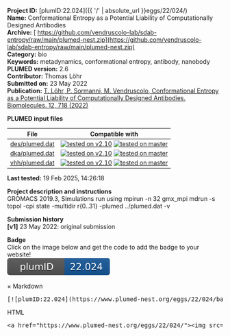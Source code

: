 **Project ID:** [plumID:22.024]({{ '/' | absolute_url }}eggs/22/024/)  
**Name:**  Conformational Entropy as a Potential Liability of Computationally Designed Antibodies  
**Archive:** [ https://github.com/vendruscolo-lab/sdab-entropy/raw/main/plumed-nest.zip](https://github.com/vendruscolo-lab/sdab-entropy/raw/main/plumed-nest.zip)  
**Category:**  bio  
**Keywords:**  metadynamics, conformational entropy, antibody, nanobody  
**PLUMED version:**  2.6  
**Contributor:**  Thomas Löhr  
**Submitted on:** 23 May 2022  
**Publication:** [T. Löhr, P. Sormanni, M. Vendruscolo, Conformational Entropy as a Potential Liability of Computationally Designed Antibodies. Biomolecules. 12, 718 (2022)](http://dx.doi.org/10.3390/biom12050718)  
  
**PLUMED input files**  
  
| File     | Compatible with |  
|:--------:|:--------:|  
| [des/plumed.dat](./data/des/plumed.dat.md) |  [![tested on v2.10](https://img.shields.io/badge/v2.10-passing-green.svg)](data/des/plumed.dat.plumed.stderr) [![tested on master](https://img.shields.io/badge/master-passing-green.svg)](data/des/plumed.dat.plumed_master.stderr) |  
| [dka/plumed.dat](./data/dka/plumed.dat.md) |  [![tested on v2.10](https://img.shields.io/badge/v2.10-passing-green.svg)](data/dka/plumed.dat.plumed.stderr) [![tested on master](https://img.shields.io/badge/master-passing-green.svg)](data/dka/plumed.dat.plumed_master.stderr) |  
| [vhh/plumed.dat](./data/vhh/plumed.dat.md) |  [![tested on v2.10](https://img.shields.io/badge/v2.10-passing-green.svg)](data/vhh/plumed.dat.plumed.stderr) [![tested on master](https://img.shields.io/badge/master-passing-green.svg)](data/vhh/plumed.dat.plumed_master.stderr) |  
  
**Last tested:**  19 Feb 2025, 14:26:18
  
**Project description and instructions**  
GROMACS 2019.3, Simulations run using mpirun -n 32 gmx_mpi mdrun -s topol -cpi state -multidir r{0..31} -plumed ../plumed.dat -v

  
**Submission history**  
**[v1]** 23 May 2022: original submission  
  
**Badge**  
Click on the image below and get the code to add the badge to your website!  
<img src="./badge.svg" alt="plumeDnest:22.024" id="myBtn" class="badge">
<div id="myModal" class="modal">
  <div class="modal-content">
    <span class="close">&times;</span>
    Markdown<pre>[![plumID:22.024](https://www.plumed-nest.org/eggs/22/024/badge.svg)](https://www.plumed-nest.org/eggs/22/024/)</pre>
    HTML<pre>&lt;a href="https://www.plumed-nest.org/eggs/22/024/"&gt;&lt;img src="https://www.plumed-nest.org/eggs/22/024/badge.svg" alt="plumID:22.024"&gt;&lt;/a&gt;</pre>
  </div>
</div>
